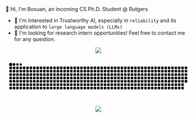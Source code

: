 👋 Hi, I'm Boxuan, an incoming CS Ph.D. Student @ Rutgers
- 👀 I'm interested in Trustworthy AI, especially in `reliability` and its application to `large language models (LLMs)`
- 💞 I'm looking for research intern opportunities! Feel free to contact me for any question.


<p align="center">
  <img height="160px" src="https://github-readme-stats.vercel.app/api?username=zbox1005&show_icons=true&theme=radical">
</p>

<!-- ![Boxuan's GitHub stats](https://github-readme-stats.vercel.app/api?username=zbox1005&show_icons=true&theme=radical) -->

<picture>
  <source media="(prefers-color-scheme: dark)" srcset="https://raw.githubusercontent.com/ZBox1005/ZBox1005/output/github-contribution-grid-snake-dark.svg">
  <source media="(prefers-color-scheme: light)" srcset="https://raw.githubusercontent.com/ZBox1005/ZBox1005/output/github-contribution-grid-snake.svg">
  <img alt="github contribution grid snake animation" src="https://raw.githubusercontent.com/ZBox1005/ZBox1005/output/github-contribution-grid-snake.svg">
</picture>

<p align="center">
  <img src="https://profile-counter.glitch.me/ZBox1005/count.svg" />
</p>